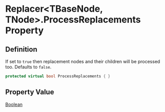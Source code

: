 # Replacer&lt;TBaseNode, TNode&gt;.ProcessReplacements Property
## Definition

If set to `true` then replacement nodes and their children will be processed too. Defaults to `false`.

```c#
protected virtual bool ProcessReplacements { }
```

## Property Value

[Boolean](https://learn.microsoft.com/en-gb/dotnet/api/System.Boolean)
